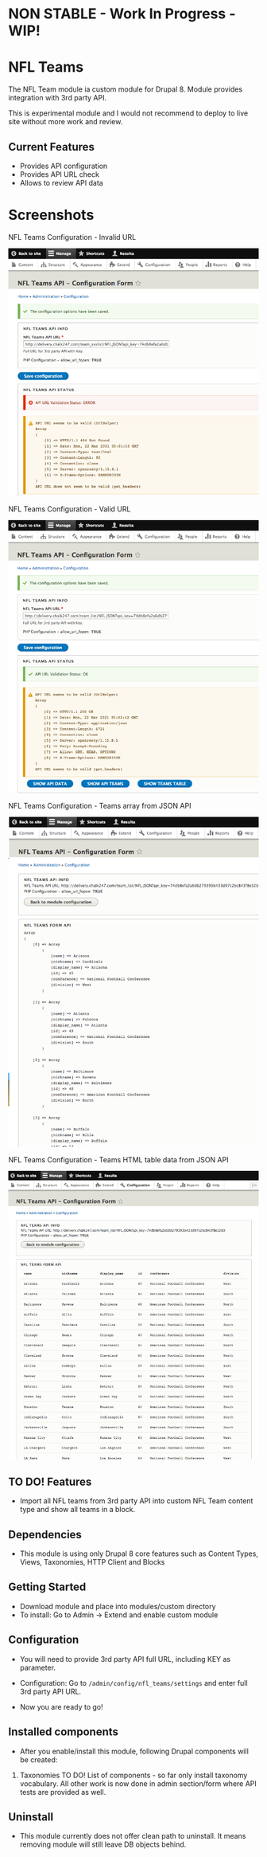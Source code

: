 # NON STABLE - Work In Progress - WIP!

# NFL Teams
The NFL Team module ia custom module for Drupal 8. Module provides integration with 3rd party API.

This is experimental module and I would not recommend to deploy to live site without more work and review.

## Current Features
- Provides API configuration
- Provides API URL check
- Allows to review API data

# Screenshots

NFL Teams Configuration - Invalid URL

![URL Validation Error](doc_images/url_validation_error.png)

NFL Teams Configuration - Valid URL

![URL Validation OK](doc_images/url_validation_ok.png)

NFL Teams Configuration - Teams array from JSON API

![Teams Array](doc_images/teams_array.png)

NFL Teams Configuration - Teams HTML table data from JSON API

![Teams Array](doc_images/teams_table.png)



## TO DO! Features
- Import all NFL teams from 3rd party API into custom NFL Team content type and show all teams in a block.


## Dependencies
- This module is using only Drupal 8 core features such as Content Types, Views, Taxonomies, HTTP Client and Blocks


## Getting Started
- Download module and place into modules/custom directory
- To install: Go to Admin -> Extend and enable custom module


## Configuration
- You will need to provide 3rd party API full URL, including KEY as parameter.
- Configuration:  Go to `/admin/config/nfl_teams/settings` and enter full 3rd party API URL.

- Now you are ready to go!


## Installed components
- After you enable/install this module, following Drupal components will be created:
1. Taxonomies
TO DO! List of components - so far only install taxonomy vocabulary.
All other work is now done in admin section/form where API tests are provided as well.


## Uninstall
- This module currently does not offer clean path to uninstall.
  It means removing module will still leave DB objects behind.
